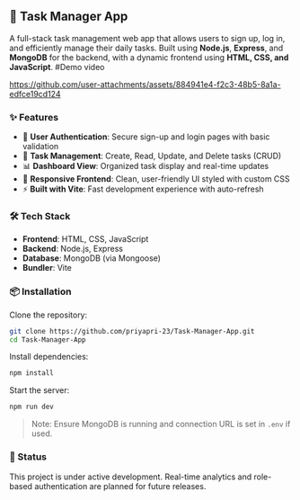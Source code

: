 ## 🚀 Task Manager App

A full-stack task management web app that allows users to sign up, log in, and efficiently manage their daily tasks. Built using **Node.js**, **Express**, and **MongoDB** for the backend, with a dynamic frontend using **HTML, CSS, and JavaScript**.
#Demo video



https://github.com/user-attachments/assets/884941e4-f2c3-48b5-8a1a-edfce19cd124



### ✨ Features
- 🔐 **User Authentication**: Secure sign-up and login pages with basic validation
- 📝 **Task Management**: Create, Read, Update, and Delete tasks (CRUD)
- 📊 **Dashboard View**: Organized task display and real-time updates
- 🎨 **Responsive Frontend**: Clean, user-friendly UI styled with custom CSS
- ⚡ **Built with Vite**: Fast development experience with auto-refresh

### 🛠️ Tech Stack
- **Frontend**: HTML, CSS, JavaScript
- **Backend**: Node.js, Express
- **Database**: MongoDB (via Mongoose)
- **Bundler**: Vite

### 📦 Installation

Clone the repository:
```bash
git clone https://github.com/priyapri-23/Task-Manager-App.git
cd Task-Manager-App
```

Install dependencies:
```bash
npm install
```

Start the server:
```bash
npm run dev
```

> Note: Ensure MongoDB is running and connection URL is set in `.env` if used.

### 📌 Status
This project is under active development. Real-time analytics and role-based authentication are planned for future releases.
